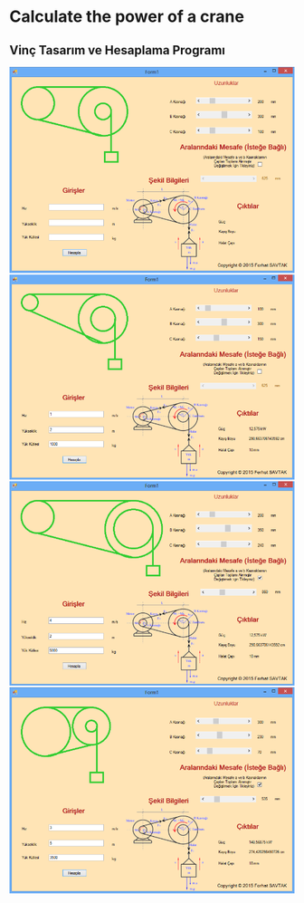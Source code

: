 # Calculate the power of a crane

## Vinç Tasarım ve Hesaplama Programı

<img src="https://raw.githubusercontent.com/ferhatsavtak/Calculate_the_power_of_a_crane/master/Pictures/1.PNG" width="auto">
<img src="https://raw.githubusercontent.com/ferhatsavtak/Calculate_the_power_of_a_crane/master/Pictures/2.PNG" width="auto">
<img src="https://raw.githubusercontent.com/ferhatsavtak/Calculate_the_power_of_a_crane/master/Pictures/3.PNG" width="auto">
<img src="https://raw.githubusercontent.com/ferhatsavtak/Calculate_the_power_of_a_crane/master/Pictures/4.PNG" width="auto">
